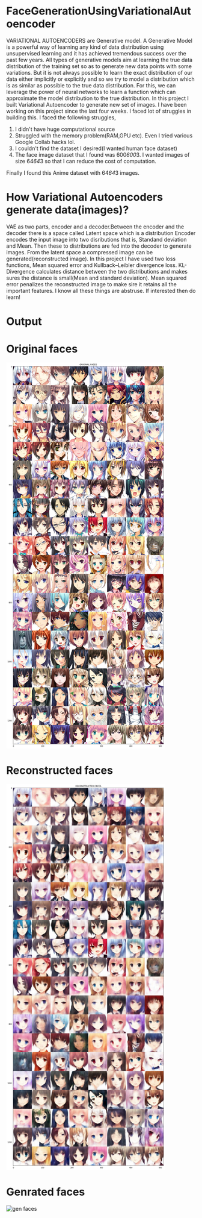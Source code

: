 # FaceGenerationUsingVariationalAutoencoder
VARIATIONAL AUTOENCODERS are Generative model. A Generative Model is a powerful way of learning any kind of data distribution using unsupervised learning and it has achieved tremendous success over the past few years. All types of generative models aim at learning the true data distribution of the training set so as to generate new data points with some variations. But it is not always possible to learn the exact distribution of our data either implicitly or explicitly and so we try to model a distribution which is as similar as possible to the true data distribution. For this, we can leverage the power of neural networks to learn a function which can approximate the model distribution to the true distribution.
In this project I built Variational Autoencoder to generate new set of images. I have been working on this project since the last four weeks. I faced lot of struggles in building this. I faced the following struggles, 
1) I didn't have huge computational source
2) Struggled with the memory problem(RAM,GPU etc). Even I tried various Google Collab hacks lol.
3) I couldn't find the dataset I desired(I wanted human face dataset)
4) The face image dataset that I found was 600*600*3. I wanted images of size 64*64*3 so that I can reduce the cost of computation.

Finally I found this Anime dataset with 64*64*3 images.
 
 # How Variational Autoencoders generate data(images)?
 VAE as two parts, encoder and a decoder.Between the encoder and the decoder there is a space called Latent space which is a distribution Encoder encodes the input image into two disributions that is, Standand deviation and Mean. Then these to distributions are fed into the decoder to generate images. From the latent space a compressed image can be generated(reconstructed image). In this project I have used two loss functions, Mean squared error and Kullback–Leibler divergence loss. KL-Divergence calculates distance between the two distributions and makes sures the distance is small(Mean and standard deviation). Mean squared error penalizes the reconstructed image to make sire it retains all the important features. I know all these things are abstruse. If interested then do learn!
 
 # Output
 # Original faces
 ![original](original1.png)
 
 # Reconstructed faces
![reconstructed](reconstructed.png)

# Genrated faces
![gen faces](generatedFace)
